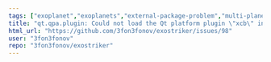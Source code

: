 ```yaml
---
tags: ["exoplanet","exoplanets","external-package-problem","multi-planet-systems","periodogram","radial-velocity","transit-modeling","ttv-modeling","unclear"]
title: "qt.qpa.plugin: Could not load the Qt platform plugin \"xcb\" in \"\" even though it was found. (Ubuntu related?)"
html_url: "https://github.com/3fon3fonov/exostriker/issues/98"
user: "3fon3fonov"
repo: "3fon3fonov/exostriker"
---
```


